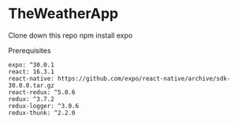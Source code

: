 # TheWeatherApp 

Clone down this repo
npm install 
expo 

Prerequisites

    expo: ^30.0.1
    react: 16.3.1
    react-native: https://github.com/expo/react-native/archive/sdk-30.0.0.tar.gz
    react-redux: ^5.0.6
    redux: ^3.7.2
    redux-logger: ^3.0.6
    redux-thunk: ^2.2.0
